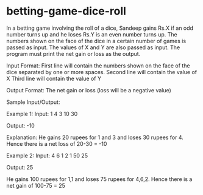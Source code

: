 # betting-game-dice-roll
In a betting game involving the roll of a dice, Sandeep gains Rs.X if an odd number turns up and he loses Rs.Y is an even number turns up. The numbers shown on the face of the dice in a certain number of games is passed as input. The values of X and Y are also passed as input. The program must print the net gain or loss as the output.


Input Format:
First line will contain the numbers shown on the face of the dice separated by one or more spaces.
Second line will contain the value of X
Third line will contain the value of Y

Output Format:
The net gain or loss (loss will be a negative value)


Sample Input/Output:

Example 1:
Input:
1 4 3
10
30

Output:
-10

Explanation:
He gains 20 rupees for 1 and 3 and loses 30 rupees for 4. Hence there is a net loss of 20-30 = -10


Example 2:
Input:
4 6 1 2 1
50
25

Output:
25

He gains 100 rupees for 1,1 and loses 75 rupees for 4,6,2. Hence there is a net gain of 100-75 = 25
